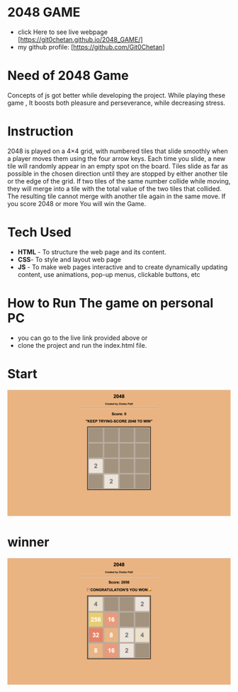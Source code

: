# 2048 GAME

- click Here to see live webpage [https://git0chetan.github.io/2048_GAME/]
- my github profile: [https://github.com/Git0Chetan]

# Need of 2048 Game
Concepts of js got better while developing the project.
While playing these game , It boosts both pleasure and perseverance, while decreasing stress.

# Instruction
2048 is played on a 4×4 grid, with numbered tiles that slide smoothly when a player moves them using the four arrow keys. Each time you slide, a new tile will randomly appear in an empty spot on the board. Tiles slide as far as possible in the chosen direction until they are stopped by either another tile or the edge of the grid. If two tiles of the same number collide while moving, they will merge into a tile with the total value of the two tiles that collided. The resulting tile cannot merge with another tile again in the same move.
If you score 2048 or more You will win the Game.

# Tech Used
- **HTML** - To structure the web page and its content.
- **CSS**- To style and layout web page
- **JS** - To make web pages interactive and to create dynamically updating content, use animations, pop-up menus, clickable buttons, etc

# How to Run The game on personal PC
- you can go to the live link provided above or
- clone the project and run the index.html file.

# Start
![Alt text](2048_cover_start.png)

# winner
![Alt text](2048_cover_end.png)

